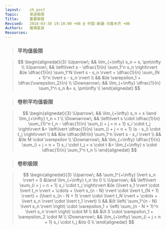 ```yaml
---
layout:    zh_post
Topic:     渐进极限
Title:     重要极限
Revised:   2018-03-30 19:10:00 +08 @ 中国-新疆-乌鲁木齐 +06
Authors:   璀璨星辰
Resources:
---
```


> ### 平均值极限

> $$
> \begin{alignedat}{3}
> \Uparrow\;   &&                                 \lim_{+\infty} s_n = s, \pm\infty \\
> \Uparrow\;   && \left\lvert s - \dfrac{1}{n} \sum_1^n s_n \right\rvert &\le \dfrac{1}{n} \sum_1^N \lvert s - s_n \rvert + \dfrac{1}{n} \sum_{N + 1}^n \lvert s - s_n \rvert \\
>              &&                                                        &\le \varepsilon_1 + \dfrac{\varepsilon_2}{n} \\
> \Downarrow\; &&               \lim_{+\infty} \dfrac{1}{n} \sum_1^n s_n &= s, \pm\infty \\
> \end{alignedat}
> $$
>

> ### 卷积平均值极限

> $$
> \begin{alignedat}{3}
> \Uparrow\;   &&                                                            \lim_{+\infty} s_n = s \land \lim_{+\infty} t_n = t \\
> \Downarrow\; && \left\lvert s \cdot \dfrac{1}{n} \sum_{1}^n t_n - \dfrac{1}{n} \sum_{i + j = n + 1} s_i \cdot t_j \right\rvert &= \left\lvert \dfrac{1}{n} \sum_{i + j = n + 1} (s - s_i) \cdot t_j \right\rvert \\
>              &&                                                                                                                &\le \dfrac{M}{n} \sum_1^n \lvert s - s_i \rvert \\
>              &&                                                                                                                &\le M \cdot \varepsilon \\
> \Downarrow\; &&                                     \lim_{+\infty} \dfrac{1}{n} \sum_{i + j = n + 1} s_i \cdot t_j = s \cdot t &= \lim_{+\infty} s \cdot \dfrac{1}{n} \sum_1^n t_n \\
> \end{alignedat}
> $$
>

> ### 卷积极限

> $$
> \begin{alignedat}{3}
> \Uparrow\;   &&                      \sum_1^{+\infty} \lvert s_n \rvert = S &\land \lim_{+\infty} t_n \to 0 \\
> \Uparrow\;   && \left\lvert \sum_{i + j = n + 1} s_i \cdot t_j \right\rvert &\le (\lvert s_1 \rvert \cdot \lvert t_n \rvert + \cdots + \lvert s_{n - N} \rvert \cdot \lvert t_{N + 1} \rvert) + (\lvert s_{n - N + 1} \rvert \cdot \lvert t_N \rvert + \cdots + \lvert s_n \rvert \cdot \lvert t_1 \rvert) \\
>              &&                                                             &\lt \left( \sum_1^{n - N} \lvert s_n \rvert \right) \cdot \varepsilon_1 + \left( \sum_{n - N + 1}^n \lvert s_n \rvert \right) \cdot M \\
>              &&                                                             &\lt S \cdot \varepsilon_1 + \varepsilon_2 \cdot M \\
> \Downarrow\; &&           \lim_{+\infty} \sum_{i + j = n + 1} s_i \cdot t_j &\to 0 \\
> \end{alignedat}
> $$
>